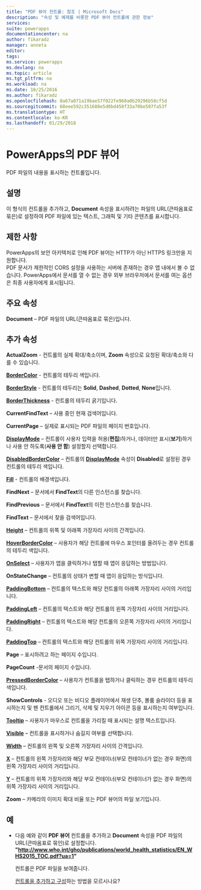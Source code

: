 ```yaml
---
title: "PDF 뷰어 컨트롤: 참조 | Microsoft Docs"
description: "속성 및 예제를 비롯한 PDF 뷰어 컨트롤에 관한 정보"
services: 
suite: powerapps
documentationcenter: na
author: fikaradz
manager: anneta
editor: 
tags: 
ms.service: powerapps
ms.devlang: na
ms.topic: article
ms.tgt_pltfrm: na
ms.workload: na
ms.date: 10/25/2016
ms.author: fikaradz
ms.openlocfilehash: 8a67a071a19bae57f022fe960a0b29296b58cf5d
ms.sourcegitcommit: 68eee592c351688e5d0bd458f33a70be507fa53f
ms.translationtype: HT
ms.contentlocale: ko-KR
ms.lasthandoff: 01/29/2018
---
```

# <a name="pdf-viewer-control-in-powerapps"></a>PowerApps의 PDF 뷰어
PDF 파일의 내용을 표시하는 컨트롤입니다.

## <a name="description"></a>설명
이 형식의 컨트롤을 추가하고, **Document** 속성을 표시하려는 파일의 URL(큰따옴표로 묶은)로 설정하여 PDF 파일에 있는 텍스트, 그래픽 및 기타 콘텐츠를 표시합니다.

## <a name="limitations"></a>제한 사항
PowerApps의 보안 아키텍처로 인해 PDF 뷰어는 HTTP가 아닌 HTTPS 링크만을 지원합니다.  
PDF 문서가 제한적인 CORS 설정을 사용하는 서버에 존재하는 경우 앱 내에서 볼 수 없습니다.  PowerApps에서 문서를 열 수 없는 경우 외부 브라우저에서 문서를 여는 옵션은 최종 사용자에게 표시됩니다.

## <a name="key-properties"></a>주요 속성
**Document** – PDF 파일의 URL(큰따옴표로 묶은)입니다.

## <a name="additional-properties"></a>추가 속성
**ActualZoom** - 컨트롤의 실제 확대/축소이며, **Zoom** 속성으로 요청된 확대/축소와 다를 수 있습니다.

**[BorderColor](properties-color-border.md)** - 컨트롤의 테두리 색입니다.

**[BorderStyle](properties-color-border.md)** - 컨트롤의 테두리는 **Solid**, **Dashed**, **Dotted**, **None**입니다.

**[BorderThickness](properties-color-border.md)** - 컨트롤의 테두리 굵기입니다.

**CurrentFindText** – 사용 중인 현재 검색어입니다.

**CurrentPage** – 실제로 표시되는 PDF 파일의 페이지 번호입니다.

**[DisplayMode](properties-core.md)** – 컨트롤이 사용자 입력을 허용(**편집**)하거나, 데이터만 표시(**보기**)하거나 사용 안 하도록(**사용 안 함**) 설정할지 선택합니다.

**[DisabledBorderColor](properties-color-border.md)** – 컨트롤의 **[DisplayMode](properties-core.md)** 속성이 **Disabled**로 설정된 경우 컨트롤의 테두리 색입니다.

**[Fill](properties-color-border.md)** - 컨트롤의 배경색입니다.

**FindNext** – 문서에서 **FindText**의 다른 인스턴스를 찾습니다.

**FindPrevious** – 문서에서 **FindText**의 이전 인스턴스를 찾습니다.

**FindText** – 문서에서 찾을 검색어입니다.

**[Height](properties-size-location.md)** – 컨트롤의 위쪽 및 아래쪽 가장자리 사이의 간격입니다.

**[HoverBorderColor](properties-color-border.md)** – 사용자가 해당 컨트롤에 마우스 포인터를 올려두는 경우 컨트롤의 테두리 색입니다.

**[OnSelect](properties-core.md)** – 사용자가 앱을 클릭하거나 탭할 때 앱이 응답하는 방법입니다.

**OnStateChange** – 컨트롤의 상태가 변할 때 앱이 응답하는 방식입니다.

**[PaddingBottom](properties-size-location.md)** – 컨트롤의 텍스트와 해당 컨트롤의 아래쪽 가장자리 사이의 거리입니다.

**[PaddingLeft](properties-size-location.md)** – 컨트롤의 텍스트와 해당 컨트롤의 왼쪽 가장자리 사이의 거리입니다.

**[PaddingRight](properties-size-location.md)** – 컨트롤의 텍스트와 해당 컨트롤의 오른쪽 가장자리 사이의 거리입니다.

**[PaddingTop](properties-size-location.md)** – 컨트롤의 텍스트와 해당 컨트롤의 위쪽 가장자리 사이의 거리입니다.

**Page** – 표시하려고 하는 페이지 수입니다.

**PageCount** -문서의 페이지 수입니다.

**[PressedBorderColor](properties-color-border.md)** – 사용자가 컨트롤을 탭하거나 클릭하는 경우 컨트롤의 테두리 색입니다.

**ShowControls** - 오디오 또는 비디오 플레이어에서 재생 단추, 볼륨 슬라이더 등을 표시하는지 및 펜 컨트롤에서 그리기, 삭제 및 지우기 아이콘 등을 표시하는지 여부입니다.

**[Tooltip](properties-core.md)** – 사용자가 마우스로 컨트롤을 가리킬 때 표시되는 설명 텍스트입니다.

**[Visible](properties-core.md)** – 컨트롤을 표시하거나 숨길지 여부를 선택합니다.

**[Width](properties-size-location.md)** – 컨트롤의 왼쪽 및 오른쪽 가장자리 사이의 간격입니다.

**[X](properties-size-location.md)** – 컨트롤의 왼쪽 가장자리와 해당 부모 컨테이너(부모 컨테이너가 없는 경우 화면)의 왼쪽 가장자리 사이의 거리입니다.

**[Y](properties-size-location.md)** – 컨트롤의 위쪽 가장자리와 해당 부모 컨테이너(부모 컨테이너가 없는 경우 화면)의 위쪽 가장자리 사이의 거리입니다.

**Zoom** – 카메라의 이미지 확대 비율 또는 PDF 뷰어의 파일 보기입니다.

## <a name="example"></a>예
* 다음 예와 같이 **PDF 뷰어** 컨트롤을 추가하고 **Document** 속성을 PDF 파일의 URL(큰따옴표로 묶인)로 설정합니다.<br>
  **"http://www.who.int/gho/publications/world_health_statistics/EN_WHS2015_TOC.pdf?ua=1"**

    컨트롤은 PDF 파일을 보여줍니다.

    [컨트롤을 추가하고 구성](../add-configure-controls.md)하는 방법을 모르시나요?
